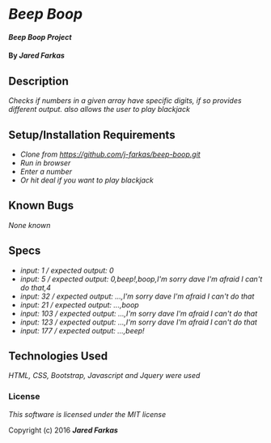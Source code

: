 # _Beep Boop_

#### _Beep Boop Project_

#### By _**Jared Farkas**_

## Description

_Checks if numbers in a given array have specific digits, if so provides different output. also allows the user to play blackjack_

## Setup/Installation Requirements

* _Clone from https://github.com/j-farkas/beep-boop.git_
* _Run in browser_
* _Enter a number_
* _Or hit deal if you want to play blackjack_


## Known Bugs

_None known_

## Specs
* _input: 1 / expected output: 0_
* _input: 5 / expected output: 0,beep!,boop,I'm sorry dave I'm afraid I can't do that,4_
* _input: 32 / expected output: ...,I'm sorry dave I'm afraid I can't do that_
* _input: 21 / expected output: ...,boop_
* _input: 103 / expected output: ...,I'm sorry dave I'm afraid I can't do that_
* _input: 123 / expected output: ...,I'm sorry dave I'm afraid I can't do that_
* _input: 177 / expected output: ...,beep!_

## Technologies Used

_HTML, CSS, Bootstrap, Javascript and Jquery were used_

### License

*This software is licensed under the MIT license*

Copyright (c) 2016 **_Jared Farkas_**
